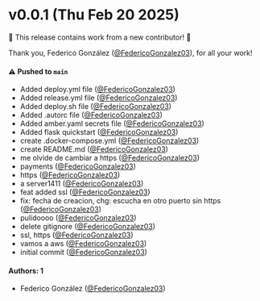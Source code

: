 # v0.0.1 (Thu Feb 20 2025)

:tada: This release contains work from a new contributor! :tada:

Thank you, Federico González ([@FedericoGonzalez03](https://github.com/FedericoGonzalez03)), for all your work!

#### ⚠️ Pushed to `main`

- Added deploy.yml file ([@FedericoGonzalez03](https://github.com/FedericoGonzalez03))
- Added release.yml file ([@FedericoGonzalez03](https://github.com/FedericoGonzalez03))
- Added deploy.sh file ([@FedericoGonzalez03](https://github.com/FedericoGonzalez03))
- Added .autorc file ([@FedericoGonzalez03](https://github.com/FedericoGonzalez03))
- Added amber.yaml secrets file ([@FedericoGonzalez03](https://github.com/FedericoGonzalez03))
- Added flask quickstart ([@FedericoGonzalez03](https://github.com/FedericoGonzalez03))
- create .docker-compose.yml ([@FedericoGonzalez03](https://github.com/FedericoGonzalez03))
- create README.md ([@FedericoGonzalez03](https://github.com/FedericoGonzalez03))
- me olvide de cambiar a https ([@FedericoGonzalez03](https://github.com/FedericoGonzalez03))
- payments ([@FedericoGonzalez03](https://github.com/FedericoGonzalez03))
- https ([@FedericoGonzalez03](https://github.com/FedericoGonzalez03))
- a server1411 ([@FedericoGonzalez03](https://github.com/FedericoGonzalez03))
- feat added ssl ([@FedericoGonzalez03](https://github.com/FedericoGonzalez03))
- fix: fecha de creacion, chg: escucha en otro puerto sin https ([@FedericoGonzalez03](https://github.com/FedericoGonzalez03))
- pulidoooo ([@FedericoGonzalez03](https://github.com/FedericoGonzalez03))
- delete gitignore ([@FedericoGonzalez03](https://github.com/FedericoGonzalez03))
- ssl, https ([@FedericoGonzalez03](https://github.com/FedericoGonzalez03))
- vamos a aws ([@FedericoGonzalez03](https://github.com/FedericoGonzalez03))
- initial commit ([@FedericoGonzalez03](https://github.com/FedericoGonzalez03))

#### Authors: 1

- Federico González ([@FedericoGonzalez03](https://github.com/FedericoGonzalez03))
